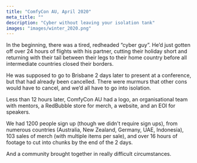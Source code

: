 ```yaml
---
title: "ComfyCon AU, April 2020"
meta_title: ""
description: "Cyber without leaving your isolation tank"
images: "images/winter_2020.png"
---
```

In the beginning, there was a tired, redheaded “cyber guy”. He’d just gotten off over 24 hours of flights with his partner, cutting their holiday short and returning with their tail between their legs to their home country before all intermediate countries closed their borders.

He was supposed to go to Brisbane 2 days later to present at a conference, but that had already been cancelled. There were murmurs that other cons would have to cancel, and we’d all have to go into isolation.

Less than 12 hours later, ComfyCon AU had a logo, an organisational team with mentors, a RedBubble store for merch, a website, and an EOI for speakers.

We had 1200 people sign up (though we didn't require sign ups), from numerous countries (Australia, New Zealand, Germany, UAE, Indonesia), 103 sales of merch (with multiple items per sale), and over 16 hours of footage to cut into chunks by the end of the 2 days.

And a community brought together in really difficult circumstances.
